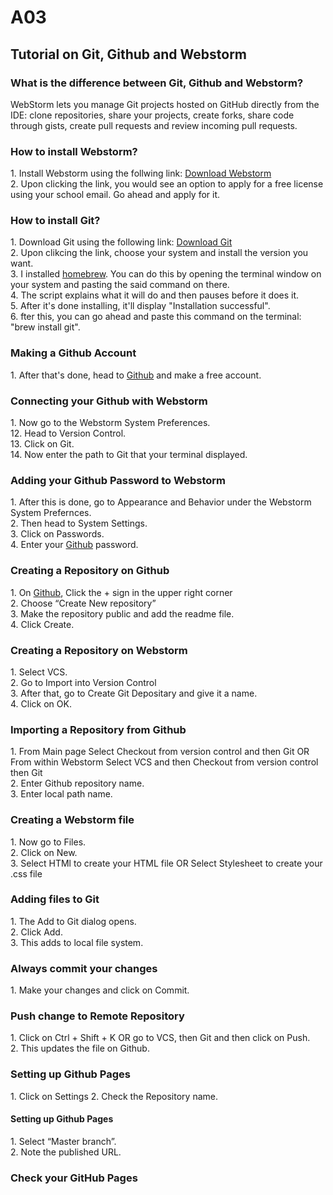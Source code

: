 # A03
<h2>Tutorial on Git, Github and Webstorm</h2>
<h3>What is the difference between Git, Github and Webstorm?</h3>
WebStorm lets you manage Git projects hosted on GitHub directly from the IDE: clone repositories, share your projects, create forks, share code through gists, create pull requests and review incoming pull requests.
<h3>How to install Webstorm?</h3>
1. Install Webstorm using the follwing link: <a href="https://www.jetbrains.com/community/education/#students">Download Webstorm</a> <br>
2. Upon clicking the link, you would see an option to apply for a free license using your school email. Go ahead and apply for it. <br>

<h3>How to install Git?</h3>
1. Download Git using the following link: <a href="https://git-scm.com/downloads">Download Git</a> <br> 
2. Upon clikcing the link, choose your system and install the version you want. <br>
3. I installed <a href="https://brew.sh">homebrew</a>. You can do this by opening the terminal window on your system and pasting the said command on there. <br>
4. The script explains what it will do and then pauses before it does it.<br>
5. After it's done installing, it'll display "Installation successful".<br>
6. fter this, you can go ahead and paste this command on the terminal: "brew install git".<br>

<h3>Making a Github Account</h3>
1. After that's done, head to <a href="http://github.com">Github</a> and make a free account.<br>

<h3>Connecting your Github with Webstorm</h3>
1. Now go to the Webstorm System Preferences.<br>
12. Head to Version Control.<br>
13. Click on Git.<br>
14. Now enter the path to Git that your terminal displayed. <br>

<h3>Adding your Github Password to Webstorm</h3>
1. After this is done, go to Appearance and Behavior under the Webstorm System Prefernces.<br>
2.  Then head to System Settings.<br>
3.  Click on Passwords.<br>
4.  Enter your <a href="http://github.com">Github</a> password. <br>

<h3>Creating a Repository on Github</h3>
1. On <a href="http://github.com">Github</a>, Click the + sign in the upper right corner <br>
2. Choose “Create New repository” <br>
3. Make the repository public and add the readme file. <br>
4. Click Create. <br>

<h3>Creating a Repository on Webstorm</h3>
1. Select VCS. <br>
2.  Go to Import into Version Control <br>
3.   After that, go to Create Git Depositary and give it a name. <br>
4.   Click on OK.<br>

<h3>Importing a Repository from Github</h3>
1. From Main page Select Checkout from version control and then Git  OR From within Webstorm Select VCS and then Checkout from version control then Git <br>
2. Enter Github repository name. <br>
3. Enter local path name. <br>

<h3>Creating a Webstorm file</h3>
1. Now go to Files.  <br>
2. Click on New. <br>
3. Select HTMl to create your HTML file OR Select Stylesheet to create your .css file  <br>

<h3>Adding files to Git</h3>
1. The Add to Git dialog opens.<br>
2. Click Add. <br>
3. This adds to local file system.<br>

<h3>Always commit your changes</h3>
1. Make your changes and click on Commit. <br>

<h3>Push change to Remote Repository</h3>
1. Click on Ctrl + Shift + K OR go to VCS, then Git and then click on Push. <br>
2. This updates the file on Github. <br>

<h3>Setting up Github Pages</h3>
1. Click on Settings
2. Check the Repository name.

<h4>Setting up Github Pages</h4>
1. Select “Master branch”.<br>
2. Note the published URL. <br>

<h3> Check your GitHub Pages</h3>


